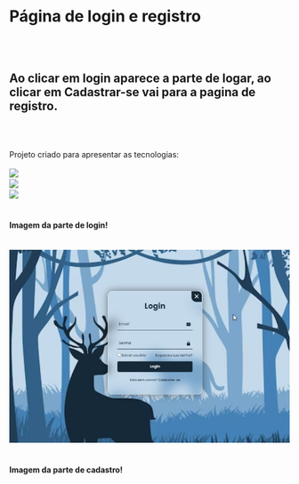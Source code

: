 <h1>Página de login e registro</h2>
<br>
<br>
<h2>Ao clicar em login aparece a parte de logar, ao clicar em Cadastrar-se vai para a pagina de registro. </h1>
<br>
<br>
<p>Projeto criado para apresentar as tecnologias:
<br>
<br>
    <img src="https://img.shields.io/badge/HTML5-E34F26?style=for-the-badge&logo=html5&logoColor=white">
    <br>
    <img src="https://img.shields.io/badge/CSS3-1572B6?style=for-the-badge&logo=css3&logoColor=white">
    <br>
    <img src="https://img.shields.io/badge/JavaScript-F7DF1E?style=for-the-badge&logo=javascript&logoColor=black"></img>
<br>
<br>
<h4> Imagem da parte de login! </h4>
<br>
<img src="https://github.com/JhonatanSamuel/pagina-de-cadastro-e-login/blob/master/assets/login.jpg?raw=true">
<br>
<br>
<h4> Imagem da parte de cadastro! </h4>
<br>
<img src=""
